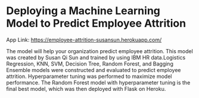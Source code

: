 # Deploying a Machine Learning Model to Predict Employee Attrition
            
App Link: https://employee-attrition-susansun.herokuapp.com/        

The model will help your organization predict employee attrition. This model was created by Susan Qi Sun and trained by using IBM HR data.Logistics Regression, KNN, SVM, Decision Tree, Random Forest, and Bagging Ensemble models were constructed and evaluated to 
predict employee attrition. Hyperparameter tuning was performed to maximize model performance. The Random Forest model with hyperparameter tuning is the final best model, which was then deployed with Flask on Heroku.
